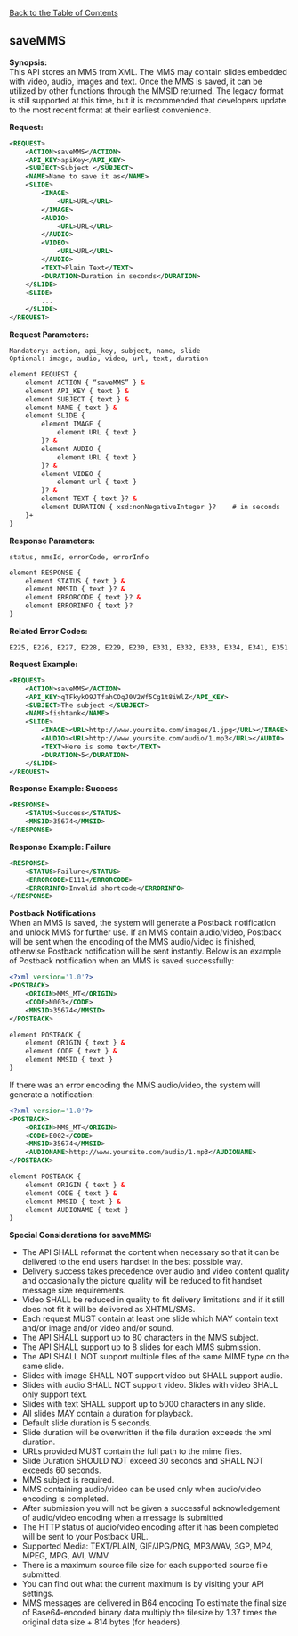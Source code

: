 [Back to the Table of Contents](/1.3/README.md)

## saveMMS

__Synopsis:__  
This API stores an MMS from XML. The MMS may contain slides embedded with video, audio, images and text. Once the MMS is saved, it can be utilized by other functions through the MMSID returned. The legacy format is still supported at this time, but it is recommended that developers update to the most recent format at their earliest convenience.

__Request:__
```xml
<REQUEST>
    <ACTION>saveMMS</ACTION>
    <API_KEY>apiKey</API_KEY>
    <SUBJECT>Subject </SUBJECT>
    <NAME>Name to save it as</NAME>
    <SLIDE>
        <IMAGE>
            <URL>URL</URL> 
        </IMAGE>
        <AUDIO>
            <URL>URL</URL>
        </AUDIO>
        <VIDEO>
            <URL>URL</URL>
        </AUDIO>
        <TEXT>Plain Text</TEXT>
        <DURATION>Duration in seconds</DURATION>
    </SLIDE>
    <SLIDE>
        ...
    </SLIDE>
</REQUEST>
```

__Request Parameters:__

    Mandatory: action, api_key, subject, name, slide
    Optional: image, audio, video, url, text, duration

```xml
element REQUEST {
    element ACTION { “saveMMS” } &
    element API_KEY { text } &
    element SUBJECT { text } &
    element NAME { text } &
    element SLIDE {
        element IMAGE {
            element URL { text }
        }? &
        element AUDIO {
            element URL { text }
        }? &
        element VIDEO {
            element url { text }
        }? &
        element TEXT { text }? &
        element DURATION { xsd:nonNegativeInteger }?    # in seconds
    }+
}
```

__Response Parameters:__

    status, mmsId, errorCode, errorInfo

```xml
element RESPONSE {
    element STATUS { text } &
    element MMSID { text }? &
    element ERRORCODE { text }? &
    element ERRORINFO { text }?
}
```

__Related Error Codes:__

    E225, E226, E227, E228, E229, E230, E331, E332, E333, E334, E341, E351

__Request Example:__
```xml
<REQUEST>
    <ACTION>saveMMS</ACTION>
    <API_KEY>qTFkykO9JTfahCOqJ0V2Wf5Cg1t8iWlZ</API_KEY>
    <SUBJECT>The subject </SUBJECT>
    <NAME>fishtank</NAME>
    <SLIDE>
        <IMAGE><URL>http://www.yoursite.com/images/1.jpg</URL></IMAGE>
        <AUDIO><URL>http://www.yoursite.com/audio/1.mp3</URL></AUDIO>
        <TEXT>Here is some text</TEXT>
        <DURATION>5</DURATION>
    </SLIDE>
</REQUEST>
```

__Response Example: Success__
```xml
<RESPONSE>
    <STATUS>Success</STATUS>
    <MMSID>35674</MMSID>
</RESPONSE>
```

__Response Example: Failure__
```xml
<RESPONSE>
    <STATUS>Failure</STATUS>
    <ERRORCODE>E111</ERRORCODE>
    <ERRORINFO>Invalid shortcode</ERRORINFO>
</RESPONSE>
```

__Postback Notifications__  
When an MMS is saved, the system will generate a Postback notification and unlock MMS for further use. If an MMS contain audio/video, Postback will be sent when the encoding of the MMS audio/video is finished, otherwise Postback notification will be sent instantly. Below is an example of Postback notification when an MMS is saved successfully:

```xml
<?xml version='1.0'?>
<POSTBACK>
    <ORIGIN>MMS_MT</ORIGIN>
    <CODE>N003</CODE>
    <MMSID>35674</MMSID>
</POSTBACK>
```

```xml
element POSTBACK {
    element ORIGIN { text } &
    element CODE { text } &
    element MMSID { text }
}
```

If there was an error encoding the MMS audio/video, the system will generate a notification:
```xml
<?xml version='1.0'?>
<POSTBACK>
    <ORIGIN>MMS_MT</ORIGIN>
    <CODE>E002</CODE>
    <MMSID>35674</MMSID>
    <AUDIONAME>http://www.yoursite.com/audio/1.mp3</AUDIONAME>
</POSTBACK>
```

```xml
element POSTBACK {
    element ORIGIN { text } &
    element CODE { text } &
    element MMSID { text } &
    element AUDIONAME { text }
}
```

__Special Considerations for saveMMS:__  
* The API SHALL reformat the content when necessary so that it can be delivered to the end users handset in the best 
possible way.
* Delivery success takes precedence over audio and video content quality and occasionally the picture quality
will be reduced to fit handset message size requirements.
* Video SHALL be reduced in quality to fit delivery limitations and if it still does not fit it will be delivered as XHTML/SMS.
* Each request MUST contain at least one slide which MAY contain text and/or image and/or video and/or sound.
* The API SHALL support up to 80 characters in the MMS subject.
* The API SHALL support up to 8 slides for each MMS submission.
* The API SHALL NOT support multiple files of the same MIME type on the same slide.
* Slides with image SHALL NOT support video but SHALL support audio.
* Slides with audio SHALL NOT support video. Slides with video SHALL only support text.
* Slides with text SHALL support up to 5000 characters in any slide.
* All slides MAY contain a duration for playback.
* Default slide duration is 5 seconds.
* Slide duration will be overwritten if the file duration exceeds the xml duration.
* URLs provided MUST contain the full path to the mime files.
* Slide Duration SHOULD NOT exceed 30 seconds and SHALL NOT exceeds 60 seconds.
* MMS subject is required. 
* MMS containing audio/video can be used only when audio/video encoding is completed.
* After submission you will not be given a successful acknowledgement of audio/video encoding when a message is submitted
* The HTTP status of audio/video encoding after it has been completed will be sent to your Postback URL.
* Supported Media: TEXT/PLAIN, GIF/JPG/PNG, MP3/WAV, 3GP, MP4, MPEG, MPG, AVI, WMV.
* There is a maximum source file size for each supported source file submitted.
* You can find out what the current maximum is by visiting your API settings.
* MMS messages are delivered in B64 encoding To estimate the final size of Base64-encoded binary data multiply the filesize by 1.37 times the original data size + 814 bytes (for headers). 
